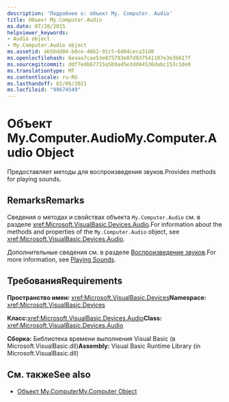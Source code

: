 ```yaml
---
description: 'Подробнее о: объект My. Computer. Audio'
title: Объект My.Computer.Audio
ms.date: 07/20/2015
helpviewer_keywords:
- Audio object
- My.Computer.Audio object
ms.assetid: ab5bdd04-b0ce-48b2-91c5-6404ceca31d0
ms.openlocfilehash: 6eaaa7cae53e875793e07d937541107e3e3b617f
ms.sourcegitcommit: ddf7edb67715a5b9a45e3dd44536dabc153c1de0
ms.translationtype: MT
ms.contentlocale: ru-RU
ms.lasthandoff: 02/06/2021
ms.locfileid: "99674549"
---
```

# <a name="mycomputeraudio-object"></a><span data-ttu-id="27bfb-103">Объект My.Computer.Audio</span><span class="sxs-lookup"><span data-stu-id="27bfb-103">My.Computer.Audio Object</span></span>

<span data-ttu-id="27bfb-104">Предоставляет методы для воспроизведения звуков.</span><span class="sxs-lookup"><span data-stu-id="27bfb-104">Provides methods for playing sounds.</span></span>  
  
## <a name="remarks"></a><span data-ttu-id="27bfb-105">Remarks</span><span class="sxs-lookup"><span data-stu-id="27bfb-105">Remarks</span></span>  

 <span data-ttu-id="27bfb-106">Сведения о методах и свойствах объекта `My.Computer.Audio` см. в разделе <xref:Microsoft.VisualBasic.Devices.Audio>.</span><span class="sxs-lookup"><span data-stu-id="27bfb-106">For information about the methods and properties of the `My.Computer.Audio` object, see <xref:Microsoft.VisualBasic.Devices.Audio>.</span></span>  
  
 <span data-ttu-id="27bfb-107">Дополнительные сведения см. в разделе [Воспроизведение звуков](../../developing-apps/programming/computer-resources/playing-sounds.md).</span><span class="sxs-lookup"><span data-stu-id="27bfb-107">For more information, see [Playing Sounds](../../developing-apps/programming/computer-resources/playing-sounds.md).</span></span>  
  
## <a name="requirements"></a><span data-ttu-id="27bfb-108">Требования</span><span class="sxs-lookup"><span data-stu-id="27bfb-108">Requirements</span></span>  

 <span data-ttu-id="27bfb-109">**Пространство имен:** <xref:Microsoft.VisualBasic.Devices></span><span class="sxs-lookup"><span data-stu-id="27bfb-109">**Namespace:** <xref:Microsoft.VisualBasic.Devices></span></span>  
  
 <span data-ttu-id="27bfb-110">**Класс:**<xref:Microsoft.VisualBasic.Devices.Audio></span><span class="sxs-lookup"><span data-stu-id="27bfb-110">**Class:** <xref:Microsoft.VisualBasic.Devices.Audio></span></span>  
  
 <span data-ttu-id="27bfb-111">**Сборка:** Библиотека времени выполнения Visual Basic (в Microsoft.VisualBasic.dll)</span><span class="sxs-lookup"><span data-stu-id="27bfb-111">**Assembly:** Visual Basic Runtime Library (in Microsoft.VisualBasic.dll)</span></span>  
  
## <a name="see-also"></a><span data-ttu-id="27bfb-112">См. также</span><span class="sxs-lookup"><span data-stu-id="27bfb-112">See also</span></span>

- [<span data-ttu-id="27bfb-113">Объект My.Computer</span><span class="sxs-lookup"><span data-stu-id="27bfb-113">My.Computer Object</span></span>](my-computer-object.md)
